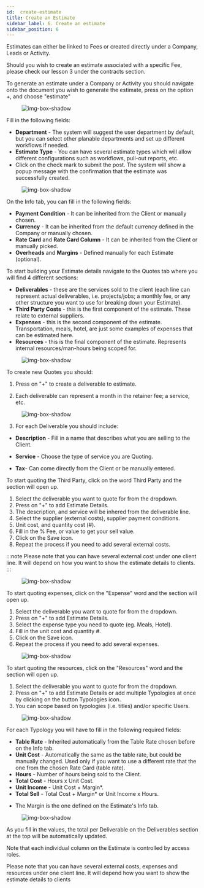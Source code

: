 ```yaml
---
id:  create-estimate
title: Create an Estimate
sidebar_label: 6. Create an estimate
sidebar_position: 6
---
```


Estimates can either be linked to Fees or created directly under a Company, Leads or Activity.

Should you wish to create an estimate associated with a specific Fee, please check our lesson 3 under the contracts section.

To generate an estimate under a Company or Activity you should navigate onto the document you wish to generate the estimate, press on the option +, and choose "estimate"

<figure>

![img-box-shadow](/img/university/estimates/estimates-lesson1-1.png)
<figcaption></figcaption>
</figure>

Fill in the following fields:

- **Department** - The system will suggest the user department by default, but you can select other planable departments and set up different workflows if needed.
- **Estimate Type** - You can have several estimate types which will allow different configurations such as workflows, pull-out reports, etc.
- Click on the check mark to submit the post. The system will show a popup message with the confirmation that the estimate was successfully created.


<figure>

![img-box-shadow](/img/university/estimates/estimates-lesson1-2.png)
<figcaption></figcaption>
</figure>

On the Info tab, you can fill in the following fields:

- **Payment Condition** - It can be inherited from the Client or manually chosen.
- **Currency** - It can be inherited from the default currency defined in the Company or manually chosen.
- **Rate Card** and **Rate Card Column** - It can be inherited from the Client or manually picked.
- **Overheads** and **Margins** - Defined manually for each Estimate (optional).

To start building your Estimate details navigate to the Quotes tab where you will find 4 different sections:

- **Deliverables** - these are the services sold to the client (each line can represent actual deliverables, i.e. projects/jobs; a monthly fee, or any other structure you want to use for breaking down your Estimate).
- **Third Party Costs** - this is the first component of the estimate. These relate to external suppliers.
- **Expenses** - this is the second component of the estimate. Transportation, meals, hotel, are just some examples of expenses that can be estimated here.
- **Resources** - this is the final component of the estimate. Represents internal resources/man-hours being scoped for.

<figure>

![img-box-shadow](/img/university/estimates/estimates-lesson1-3.png)
<figcaption></figcaption>
</figure>

To create new Quotes you should:

1. Press on "+" to create a deliverable to estimate.

2. Each deliverable can represent a month in the retainer fee; a service, etc.

<figure>

![img-box-shadow](/img/university/estimates/estimates-lesson1-4.png)
<figcaption></figcaption>
</figure>

3. For each Deliverable you should include:

 - **Description** - Fill in a name that describes what you are selling to the Client.

- **Service** - Choose the type of service you are Quoting.

- **Tax**- Can come directly from the Client or be manually entered.
 

To start quoting the Third Party, click on the word Third Party and the section will open up.

1. Select the deliverable you want to quote for from the dropdown.
2. Press on "+" to add Estimate Details.
3. The description, and service will be inhered from the deliverable line.
4. Select the supplier (external costs), supplier payment conditions.
5. Unit cost, and quantity cost (#).
6. Fill in the % Fee, or value to get your sell value.
7. Click on the Save icon.
8. Repeat the process if you need to add several external costs.

:::note
Please note that you can have several external cost under one client line. It will depend on how you want to show the estimate details to clients.
:::

<figure>

![img-box-shadow](/img/university/estimates/estimates-lesson1-5.png)
<figcaption></figcaption>
</figure>


To start quoting expenses, click on the "Expense" word and the section will open up.

1. Select the deliverable you want to quote for from the dropdown.
2. Press on "+" to add Estimate Details.
3. Select the expense type you need to quote (eg. Meals, Hotel).
4. Fill in the unit cost and quantity #.
5. Click on the Save icon.
6. Repeat the process if you need to add several expenses.

<figure>

![img-box-shadow](/img/university/estimates/estimates-lesson1-6.png)
<figcaption></figcaption>
</figure>

 

To start quoting the resources, click on the "Resources" word and the section will open up.

1. Select the deliverable you want to quote for from the dropdown.
2. Press on "+" to add Estimate Details or add multiple Typologies at once by clicking on the button Typologies icon.
3. You can scope based on typologies (i.e. titles) and/or specific Users.


<figure>

![img-box-shadow](/img/university/estimates/estimates-lesson1-7.png)
<figcaption></figcaption>
</figure>

For each Typology you will have to fill in the following required fields:

- **Table Rate** - Inherited automatically from the Table Rate chosen before on the Info tab.
- **Unit Cost** - Automatically the same as the table rate, but could be manually changed. Used only if you want to use a different rate that the one from the chosen Rate Card (table rate).
- **Hours** - Number of hours being sold to the Client.
- **Total Cost** - Hours x Unit Cost.
- **Unit Income** - Unit Cost + Margin*.
- **Total Sell** - Total Cost + Margin* or Unit Income x Hours.

* The Margin is the one defined on the Estimate's Info tab.

<figure>

![img-box-shadow](/img/university/estimates/estimates-lesson1-8.png)
<figcaption></figcaption>
</figure>

As you fill in the values, the total per Deliverable on the Deliverables section at the top will be automatically updated. 

Note that each individual column on the Estimate is controlled by access roles. 

Please note that you can have several external costs, expenses and resources under one client line. It will depend how you want to show the estimate details to clients
